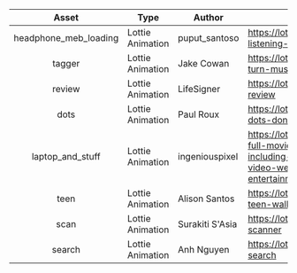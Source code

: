 |         Asset         | Type             | Author          | URL                                                                                                             |
|:---------------------:|------------------|-----------------|-----------------------------------------------------------------------------------------------------------------|
| headphone_meb_loading | Lottie Animation | puput_santoso   | https://lottiefiles.com/19782-listening-to-music                                                                |
| tagger                | Lottie Animation | Jake Cowan      | https://lottiefiles.com/31634-turn-music-into-audience                                                          |
| review                | Lottie Animation | LifeSigner      | https://lottiefiles.com/56790-review                                                                            |
| dots                  | Lottie Animation | Paul Roux       | https://lottiefiles.com/43355-dots-donuts                                                                       |
| laptop_and_stuff      | Lottie Animation | ingeniouspixel  | https://lottiefiles.com/9295-full-movie-experience-including-music-news-video-weather-and-lots-of-entertainment |
| teen                  | Lottie Animation | Alison Santos   | https://lottiefiles.com/62075-teen-walking                                                                      |
| scan                  | Lottie Animation | Surakiti S'Asia | https://lottiefiles.com/34995-scanner                                                                           |
| search                | Lottie Animation | Anh Nguyen      | https://lottiefiles.com/3722-search                                                                             |